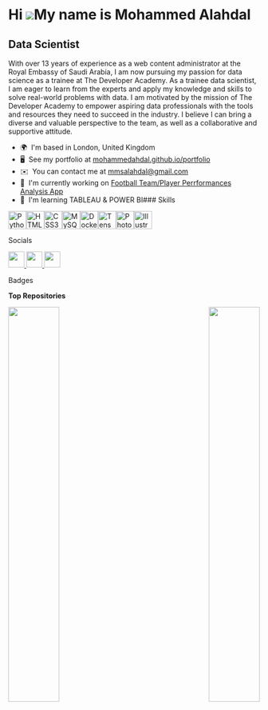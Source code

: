 <!--
### Hi there 👋


**MohammedAhdal/MohammedAhdal** is a ✨ _special_ ✨ repository because its `README.md` (this file) appears on your GitHub profile.

Here are some ideas to get you started:

- 🔭 I’m currently working on ...
- 🌱 I’m currently learning ...
- 👯 I’m looking to collaborate on ...
- 🤔 I’m looking for help with ...
- 💬 Ask me about ...
- 📫 How to reach me: ...
- 😄 Pronouns: ...
- ⚡ Fun fact: ...
-->
Hi ![](https://user-images.githubusercontent.com/18350557/176309783-0785949b-9127-417c-8b55-ab5a4333674e.gif)My name is Mohammed Alahdal
========================================================================================================================================

Data Scientist
--------------

With over 13 years of experience as a web content administrator at the Royal Embassy of Saudi Arabia, I am now pursuing my passion for data science as a trainee at The Developer Academy. As a trainee data scientist, I am eager to learn from the experts and apply my knowledge and skills to solve real-world problems with data. I am motivated by the mission of The Developer Academy to empower aspiring data professionals with the tools and resources they need to succeed in the industry. I believe I can bring a diverse and valuable perspective to the team, as well as a collaborative and supportive attitude.

*   🌍  I'm based in London, United Kingdom
*   🖥️  See my portfolio at [mohammedahdal.github.io/portfolio](http://mohammedahdal.github.io/portfolio/)
*   ✉️  You can contact me at [mmsalahdal@gmail.com](mailto:mmsalahdal@gmail.com)
*   🚀  I'm currently working on [Football Team/Player Perrformances Analysis App](http://football-analysis.streamlit.app/)
*   🧠  I'm learning TABLEAU & POWER BI### Skills 
<p align="left">
<a href="https://www.python.org/" target="_blank" rel="noreferrer"><img src="https://raw.githubusercontent.com/danielcranney/readme-generator/main/public/icons/skills/python-colored.svg" width="36" height="36" alt="Python" /></a><a href="https://developer.mozilla.org/en-US/docs/Glossary/HTML5" target="_blank" rel="noreferrer"><img src="https://raw.githubusercontent.com/danielcranney/readme-generator/main/public/icons/skills/html5-colored.svg" width="36" height="36" alt="HTML5" /></a><a href="https://www.w3.org/TR/CSS/#css" target="_blank" rel="noreferrer"><img src="https://raw.githubusercontent.com/danielcranney/readme-generator/main/public/icons/skills/css3-colored.svg" width="36" height="36" alt="CSS3" /></a><a href="https://www.mysql.com/" target="_blank" rel="noreferrer"><img src="https://raw.githubusercontent.com/danielcranney/readme-generator/main/public/icons/skills/mysql-colored.svg" width="36" height="36" alt="MySQL" /></a><a href="https://www.docker.com/" target="_blank" rel="noreferrer"><img src="https://raw.githubusercontent.com/danielcranney/readme-generator/main/public/icons/skills/docker-colored.svg" width="36" height="36" alt="Docker" /></a><a href="https://www.tensorflow.org/" target="_blank" rel="noreferrer"><img src="https://raw.githubusercontent.com/danielcranney/readme-generator/main/public/icons/skills/tensorflow-colored.svg" width="36" height="36" alt="TensorFlow" /></a><a href="https://www.adobe.com/uk/products/photoshop.html" target="_blank" rel="noreferrer"><img src="https://raw.githubusercontent.com/danielcranney/readme-generator/main/public/icons/skills/photoshop-colored.svg" width="36" height="36" alt="Photoshop" /></a><a href="https://www.adobe.com/uk/products/illustrator.html" target="_blank" rel="noreferrer"><img src="https://raw.githubusercontent.com/danielcranney/readme-generator/main/public/icons/skills/illustrator-colored.svg" width="36" height="36" alt="Illustrator" /></a>
</p>
                    
Socials

<p align="left">
<a href="https://www.github.com/MohammedAhdal" target="_blank" rel="noreferrer">
<picture>
<source media="(prefers-color-scheme: dark)" srcset="https://raw.githubusercontent.com/danielcranney/readme-generator/main/public/icons/socials/github-dark.svg" />
<source media="(prefers-color-scheme: light)" srcset="https://raw.githubusercontent.com/danielcranney/readme-generator/main/public/icons/socials/github.svg" />
<img src="https://raw.githubusercontent.com/danielcranney/readme-generator/main/public/icons/socials/github.svg" width="32" height="32" />
</picture></a>
<a href="https://www.linkedin.com/in/mohammed-alahdal/" target="_blank" rel="noreferrer">
<picture>
<source media="(prefers-color-scheme: dark)" srcset="https://raw.githubusercontent.com/danielcranney/readme-generator/main/public/icons/socials/linkedin-dark.svg" />
<source media="(prefers-color-scheme: light)" srcset="https://raw.githubusercontent.com/danielcranney/readme-generator/main/public/icons/socials/linkedin.svg" />
<img src="https://raw.githubusercontent.com/danielcranney/readme-generator/main/public/icons/socials/linkedin.svg" width="32" height="32" />
</picture></a>
<a href="http://www.medium.com/mmsalahdal" target="_blank" rel="noreferrer">
<picture>
<source media="(prefers-color-scheme: dark)" srcset="https://raw.githubusercontent.com/danielcranney/readme-generator/main/public/icons/socials/medium-dark.svg" />
<source media="(prefers-color-scheme: light)" srcset="https://raw.githubusercontent.com/danielcranney/readme-generator/main/public/icons/socials/medium.svg" />
<img src="https://raw.githubusercontent.com/danielcranney/readme-generator/main/public/icons/socials/medium.svg" width="32" height="32" />
</picture>
</a></p>

Badges

<b>Top Repositories</b><div width="100%" align="center"><a href="https://github.com/MohammedAhdal/Football-Team-Player-Performances-Analysis" align="left"><img align="left" width="45%" src="https://github-readme-stats.vercel.app/api/pin/?username=MohammedAhdal&repo=Football-Team-Player-Performances-Analysis&title_color=0891b2&text_color=0f172a&icon_color=f97316&bg_color=ffffff&hide_border=true&locale=en" /></a><a href="https://github.com/MohammedAhdal/Country-Data-for-Charity-Clustering" align="right"><img align="right" width="45%" src="https://github-readme-stats.vercel.app/api/pin/?username=MohammedAhdal&repo=Country-Data-for-Charity-Clustering&title_color=0891b2&text_color=0f172a&icon_color=f97316&bg_color=ffffff&hide_border=true&locale=en" /></a></div><br /><br />
